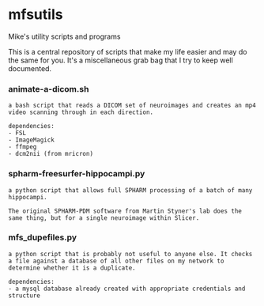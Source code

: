 # mfsutils
Mike's utility scripts and programs

This is a central repository of scripts that make my life easier and may do the same for you. It's a miscellaneous grab bag that I try to keep well documented.


### animate-a-dicom.sh

	a bash script that reads a DICOM set of neuroimages and creates an mp4 video scanning through in each direction.
	
	dependencies:
	- FSL
	- ImageMagick
	- ffmpeg
	- dcm2nii (from mricron)


### spharm-freesurfer-hippocampi.py

	a python script that allows full SPHARM processing of a batch of many hippocampi.
	
	The original SPHARM-PDM software from Martin Styner's lab does the same thing, but for a single neuroimage within Slicer.


### mfs_dupefiles.py

	a python script that is probably not useful to anyone else. It checks a file against a database of all other files on my network to determine whether it is a duplicate.
	
	dependencies:
	- a mysql database already created with appropriate credentials and structure

